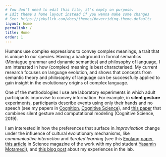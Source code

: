 ```yaml
---
# You don't need to edit this file, it's empty on purpose.
# Edit theme's home layout instead if you wanna make some changes
# See: https://jekyllrb.com/docs/themes/#overriding-theme-defaults
layout: home
permalink: /
title: Home
order: 1
---
```


Humans use complex expressions to convey complex meanings, a trait that is unique to our species. Having a background in formal semantics (Montague grammar and dynamic semantics) and philosophy of language, I am interested in how (complex) meaning is best characterised. My current research focuses on language evolution, and shows that concepts from semantic theory and philosophy of language can be successfully applied to gain insight in the evolutionary origins of complex language.

One of the methodologies I use are laboratory experiments in which adult participants improvise to convey information. For example, in **silent gesture** experiments, participants describe events using only their hands and no speech (see my papers in [Cognition](http://www.sciencedirect.com/science/article/pii/S0010027714000432), [Cognitive Science](http://onlinelibrary.wiley.com/doi/10.1111/cogs.12441/full)), and [this paper](https://psyarxiv.com/4akvd/) that combines silent gesture and computational modeling (Cognitive Science, 2019). 

I am interested in how the preferences that surface in *improvisation* change under the influence of cultural evolutionary mechanisms, like *communicative interaction* and *iterated learning* (see this [Evolang paper](http://www.research.ed.ac.uk/portal/files/24545060/SCHOUWSTRA_etal_2016_ELPIC_FROM_NATURAL_ORDER_TO_CONVENTION.pdf), [this article](http://tinyurl.com/h8l2roq) in Science magazine of the work with my phd student [Yasamin Motamedi](https://ymotamedi.github.io/)), and [this blog post](https://www.ayearofconversation.com/blog/conversation-without-words) about my experiences in the lab. 

